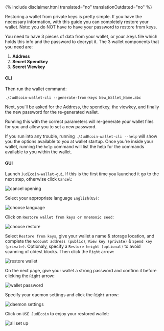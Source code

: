 {% include disclaimer.html translated="no" translationOutdated="no" %}

Restoring a wallet from private keys is pretty simple. If you have the necessary information, with this guide you can completely restore your wallet. Note: you do NOT have to have your password to restore from keys.

You need to have 3 pieces of data from your wallet, or your .keys file which holds this info and the password to decrypt it. The 3 wallet components that you need are:

1. **Address**
2. **Secret Spendkey**
3. **Secret Viewkey**


#### CLI

Then run the wallet command:

`./JudEcoin-wallet-cli --generate-from-keys New_Wallet_Name.abc`

Next, you'll be asked for the Address, the spendkey, the viewkey, and finally the new password for the re-generated wallet.

Running this with the correct parameters will re-generate your wallet files for you and allow you to set a new password.

If you run into any trouble, running `./JudEcoin-wallet-cli --help` will show you the options available to you at wallet startup. Once you're inside your wallet, running the `help` command will list the help for the commands available to you within the wallet.

#### GUI

Launch `JudEcoin-wallet-gui`. If this is the first time you launched it go to the next step, otherwise click `Cancel`:

![cancel opening](/img/resources/user-guides/en/restore_from_keys/cancel-opening.png)

Select your appropriate language `English(US)`:

![choose language](/img/resources/user-guides/en/restore_from_keys/choose-language.png)

Click on `Restore wallet from keys or mnemonic seed`:

![choose restore](/img/resources/user-guides/en/restore_from_keys/choose-restore.png)

Select `Restore from keys`, give your wallet a name & storage location, and complete the `Account address (public)`, `View key (private)` & `Spend key (private)`. Optionaly, specify a `Restore height (optional)` to avoid scanning of oldest blocks. Then click the `Right` arrow:

![restore wallet](/img/resources/user-guides/en/restore_from_keys/restore-wallet.png)

On the next page, give your wallet a strong password and confirm it before clicking the `Right` arrow:

![wallet password](/img/resources/user-guides/en/restore_from_keys/wallet-password.png)

Specify your daemon settings and click the `Right` arrow:

![daemon settings](/img/resources/user-guides/en/restore_from_keys/daemon-settings.png)

Click on `USE JudEcoin` to enjoy your restored wallet:

![all set up](/img/resources/user-guides/en/restore_from_keys/all-set-up.png)
